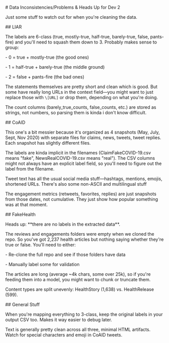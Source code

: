\# Data Inconsistencies/Problems \& Heads Up for Dev 2



Just some stuff to watch out for when you're cleaning the data.



\## LIAR



The labels are 6-class (true, mostly-true, half-true, barely-true, false, pants-fire) and you'll need to squash them down to 3. Probably makes sense to group:

\- 0 = true + mostly-true (the good ones)

\- 1 = half-true + barely-true (the middle ground)

\- 2 = false + pants-fire (the bad ones)



The statements themselves are pretty short and clean which is good. But some have really long URLs in the context field—you might want to just replace those with `\[URL]` or drop them, depending on what you're doing.



The count columns (barely\_true\_counts, false\_counts, etc.) are stored as strings, not numbers, so parsing them is kinda i don't know difficult.





\## CoAID



This one's a bit messier because it's organized as 4 snapshots (May, July, Sept, Nov 2020) with separate files for claims, news, tweets, tweet replies. Each snapshot has slightly different files.



The labels are kinda implicit in the filenames (ClaimFakeCOVID-19.csv means "fake", NewsRealCOVID-19.csv means "real"). The CSV columns might not always have an explicit label field, so you'll need to figure out the label from the filename.



Tweet text has all the usual social media stuff—hashtags, mentions, emojis, shortened URLs. There's also some non-ASCII and multilingual stuff



The engagement metrics (retweets, favorites, replies) are just snapshots from those dates, not cumulative. They just show how popular something was at that moment.



\## FakeHealth



Heads up: \*\*there are no labels in the extracted data\*\*.

The reviews and engagements folders were empty when we cloned the repo. So you've got 2,237 health articles but nothing saying whether they're true or false. You'll need to either:

\- Re-clone the full repo and see if those folders have data

\- Manually label some for validation



The articles are long (average ~4k chars, some over 25k), so if you're feeding them into a model, you might want to chunk or truncate them.



Content types are split unevenly: HealthStory (1,638) vs. HealthRelease (599).



\## General Stuff



When you're mapping everything to 3-class, keep the original labels in your output CSV too. Makes it way easier to debug later.



Text is generally pretty clean across all three, minimal HTML artifacts. Watch for special characters and emoji in CoAID tweets.

